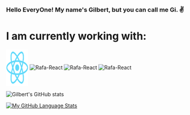 ### Hello EveryOne! My name's Gilbert, but you can call me Gi. :v:

# I am currently working with: 



<img align="center" alt="Rafa-React" height="100" width="60" src="https://raw.githubusercontent.com/devicons/devicon/master/icons/react/react-original.svg" style="max-width:100%;">  <img align="center" alt="Rafa-React" height="60" width="60" src="https://cdn.iconscout.com/icon/free/png-256/javascript-2752148-2284965.png" style="max-width:100%;">  <img align="center" alt="Rafa-React" height="60" width="60" src="https://brandslogos.com/wp-content/uploads/images/large/bootstrap-logo.png" style="max-width:100%;">  <img align="center" alt="Rafa-React" height="60" width="60" src="https://cdn.worldvectorlogo.com/logos/material-ui-1.svg" style="max-width:100%;">




![Gilbert's GitHub stats](https://github-readme-stats.vercel.app/api?username=TineoGilbert&show_icons=true&theme=tokyonight)

[![My GitHub Language Stats](https://github-readme-stats.vercel.app/api/top-langs/?username=TineoGilbert&langs_count=7&theme=tokyonight)]()








